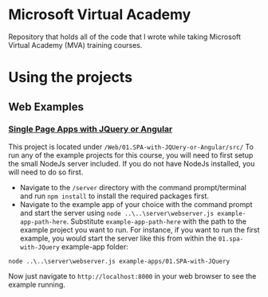# Microsoft Virtual Academy
Repository that holds all of the code that I wrote while taking Microsoft Virtual Academy (MVA) training courses.

# Using the projects
## Web Examples
### [Single Page Apps with JQuery or Angular](https://mva.microsoft.com/en-US/training-courses/single-page-applications-with-jquery-or-angularjs-8414)

This project is located under `/Web/01.SPA-with-JQUery-or-Angular/src/` To run any of the example projects for this course, you will need to first setup the small NodeJs server included. If you do not have NodeJs installed, you will need to do so first.

- Navigate to the `/server` directory with the command prompt/terminal and run `npm install` to install the required packages first.
- Navigate to the example app of your choice with the command prompt and start the server using `node ..\..\server\webserver.js example-app-path-here`. Substitute `example-app-path-here` with the path to the example project you want to run. For instance, if you want to run the first example, you would start the server like this from within the `01.spa-with-JQuery` example-app folder:

`node ..\..\server\webserver.js example-apps/01.SPA-with-JQuery`

Now just navigate to `http://localhost:8000` in your web browser to see the example running.
